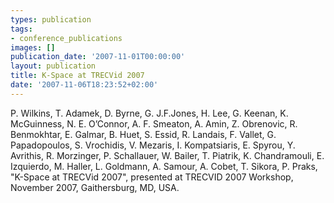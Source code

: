 ```yaml
---
types: publication
tags:
- conference_publications
images: []
publication_date: '2007-11-01T00:00:00'
layout: publication
title: K-Space at TRECVid 2007
date: '2007-11-06T18:23:52+02:00'
---
```

<p>P. Wilkins, T. Adamek, D. Byrne, G. J.F.Jones, H. Lee, G. Keenan, K. McGuinness, N. E. O&rsquo;Connor, A. F. Smeaton, A. Amin, Z. Obrenovic, R. Benmokhtar, E. Galmar, B. Huet, S. Essid, R. Landais, F. Vallet, G. Papadopoulos, S. Vrochidis, V. Mezaris, I. Kompatsiaris, E. Spyrou, Y. Avrithis, R. Morzinger, P. Schallauer, W. Bailer, T. Piatrik, K. Chandramouli, E. Izquierdo, M. Haller, L. Goldmann, A. Samour, A. Cobet, T. Sikora, P. Praks, &quot;K-Space at TRECVid 2007&quot;, presented at TRECVID 2007 Workshop, November 2007, Gaithersburg, MD, USA. <a href="/files/trecvid07_kspace.pdf"><img align="top" alt="" border="0" src="/files/pdf/pdf.png" /></a></p>
